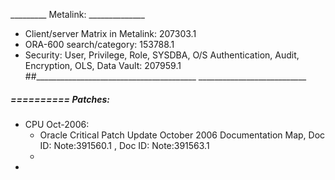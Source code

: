_________ Metalink: ______________
- Client/server Matrix in Metalink:	207303.1
- ORA-600 search/category:	153788.1
- Security: User, Privilege, Role, SYSDBA, O/S Authentication, Audit, Encryption, OLS, Data Vault: 207959.1
##________________________________________  ___________________________


#####  ==========  Patches:
- CPU Oct-2006:
	- Oracle Critical Patch Update October 2006 Documentation Map, Doc ID: Note:391560.1 , Doc ID: 	Note:391563.1
	- 
-
